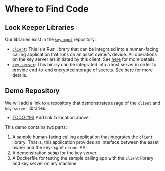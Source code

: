 # Where to Find Code

## Lock Keeper Libraries
Our libraries exist in the [`key-mgmt`](https://github.com/boltlabs-inc/key-mgmt) repository.
- [`client`](https://github.com/boltlabs-inc/key-mgmt/tree/develop/dams-client): This is a Rust library that can be integrated into a human-facing calling application that runs on an asset owner's device. All operations on the key server are initiated by this client. See [here](systems-architecture.md#client) for more details.
- [`key-server`](https://github.com/boltlabs-inc/key-mgmt/tree/develop/dams-key-server): This binary can be integrated into a host server in order to provide end-to-end encrypted storage of secrets. See [here](systems-architecture.md#key-server) for more details.

## Demo Repository
We will add a link to a repository that demonstrates usage of the `client` and `key-server` libraries.<br>
- [TODO #93](https://github.com/boltlabs-inc/key-mgmt/issues/93) Add link to location above.

This demo contains two parts:
1. A sample human-facing calling application that integrates the `client` library. That is, this application provides an interface between the asset owner and the key-mgmt `client` API.
1. A demonstration setup for the key server.
1. A Dockerfile for testing the sample calling app with the `client` library and key server on any machine.